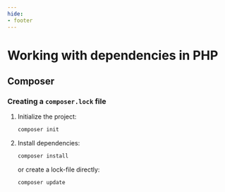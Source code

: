 ```yaml
---
hide:
- footer
---
```


# Working with dependencies in PHP

## Composer

### Creating a `composer.lock` file

1. Initialize the project:

	```sh
	composer init
	```

2. Install dependencies:

	```sh
	composer install
	```
	or create a lock-file directly:
	```sh
	composer update
	```